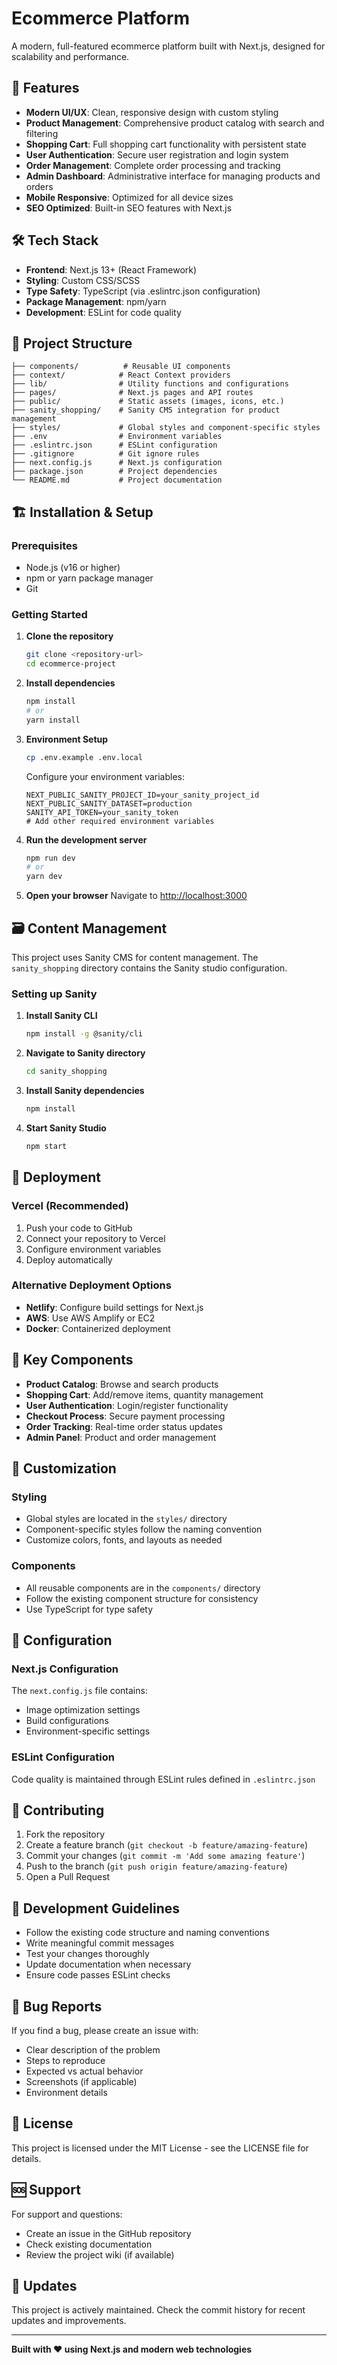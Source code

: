 # Ecommerce Platform

A modern, full-featured ecommerce platform built with Next.js, designed for scalability and performance.

## 🚀 Features

- **Modern UI/UX**: Clean, responsive design with custom styling
- **Product Management**: Comprehensive product catalog with search and filtering
- **Shopping Cart**: Full shopping cart functionality with persistent state
- **User Authentication**: Secure user registration and login system
- **Order Management**: Complete order processing and tracking
- **Admin Dashboard**: Administrative interface for managing products and orders
- **Mobile Responsive**: Optimized for all device sizes
- **SEO Optimized**: Built-in SEO features with Next.js

## 🛠️ Tech Stack

- **Frontend**: Next.js 13+ (React Framework)
- **Styling**: Custom CSS/SCSS
- **Type Safety**: TypeScript (via .eslintrc.json configuration)
- **Package Management**: npm/yarn
- **Development**: ESLint for code quality

## 📁 Project Structure

```
├── components/          # Reusable UI components
├── context/            # React Context providers
├── lib/                # Utility functions and configurations
├── pages/              # Next.js pages and API routes
├── public/             # Static assets (images, icons, etc.)
├── sanity_shopping/    # Sanity CMS integration for product management
├── styles/             # Global styles and component-specific styles
├── .env                # Environment variables
├── .eslintrc.json      # ESLint configuration
├── .gitignore          # Git ignore rules
├── next.config.js      # Next.js configuration
├── package.json        # Project dependencies
└── README.md           # Project documentation
```

## 🏗️ Installation & Setup

### Prerequisites

- Node.js (v16 or higher)
- npm or yarn package manager
- Git

### Getting Started

1. **Clone the repository**
   ```bash
   git clone <repository-url>
   cd ecommerce-project
   ```

2. **Install dependencies**
   ```bash
   npm install
   # or
   yarn install
   ```

3. **Environment Setup**
   ```bash
   cp .env.example .env.local
   ```
   
   Configure your environment variables:
   ```env
   NEXT_PUBLIC_SANITY_PROJECT_ID=your_sanity_project_id
   NEXT_PUBLIC_SANITY_DATASET=production
   SANITY_API_TOKEN=your_sanity_token
   # Add other required environment variables
   ```

4. **Run the development server**
   ```bash
   npm run dev
   # or
   yarn dev
   ```

5. **Open your browser**
   Navigate to [http://localhost:3000](http://localhost:3000)

## 🗃️ Content Management

This project uses Sanity CMS for content management. The `sanity_shopping` directory contains the Sanity studio configuration.

### Setting up Sanity

1. **Install Sanity CLI**
   ```bash
   npm install -g @sanity/cli
   ```

2. **Navigate to Sanity directory**
   ```bash
   cd sanity_shopping
   ```

3. **Install Sanity dependencies**
   ```bash
   npm install
   ```

4. **Start Sanity Studio**
   ```bash
   npm start
   ```

## 🚀 Deployment

### Vercel (Recommended)

1. Push your code to GitHub
2. Connect your repository to Vercel
3. Configure environment variables
4. Deploy automatically

### Alternative Deployment Options

- **Netlify**: Configure build settings for Next.js
- **AWS**: Use AWS Amplify or EC2
- **Docker**: Containerized deployment

## 📱 Key Components

- **Product Catalog**: Browse and search products
- **Shopping Cart**: Add/remove items, quantity management
- **User Authentication**: Login/register functionality
- **Checkout Process**: Secure payment processing
- **Order Tracking**: Real-time order status updates
- **Admin Panel**: Product and order management

## 🎨 Customization

### Styling
- Global styles are located in the `styles/` directory
- Component-specific styles follow the naming convention
- Customize colors, fonts, and layouts as needed

### Components
- All reusable components are in the `components/` directory
- Follow the existing component structure for consistency
- Use TypeScript for type safety

## 🔧 Configuration

### Next.js Configuration
The `next.config.js` file contains:
- Image optimization settings
- Build configurations
- Environment-specific settings

### ESLint Configuration
Code quality is maintained through ESLint rules defined in `.eslintrc.json`

## 🤝 Contributing

1. Fork the repository
2. Create a feature branch (`git checkout -b feature/amazing-feature`)
3. Commit your changes (`git commit -m 'Add some amazing feature'`)
4. Push to the branch (`git push origin feature/amazing-feature`)
5. Open a Pull Request

## 📝 Development Guidelines

- Follow the existing code structure and naming conventions
- Write meaningful commit messages
- Test your changes thoroughly
- Update documentation when necessary
- Ensure code passes ESLint checks

## 🐛 Bug Reports

If you find a bug, please create an issue with:
- Clear description of the problem
- Steps to reproduce
- Expected vs actual behavior
- Screenshots (if applicable)
- Environment details

## 📄 License

This project is licensed under the MIT License - see the LICENSE file for details.

## 🆘 Support

For support and questions:
- Create an issue in the GitHub repository
- Check existing documentation
- Review the project wiki (if available)

## 🔄 Updates

This project is actively maintained. Check the commit history for recent updates and improvements.

---

**Built with ❤️ using Next.js and modern web technologies**

